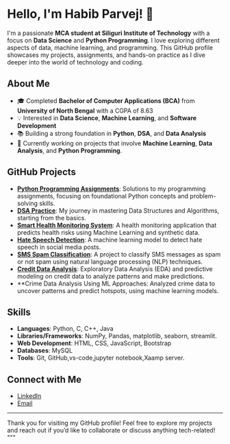 # Hello, I'm Habib Parvej! 👋

I'm a passionate **MCA student at Siliguri Institute of Technology** with a focus on **Data Science** and **Python Programming**. I love exploring different aspects of data, machine learning, and programming. This GitHub profile showcases my projects, assignments, and hands-on practice as I dive deeper into the world of technology and coding.

## About Me

- 🎓 Completed **Bachelor of Computer Applications (BCA)** from **University of North Bengal** with a CGPA of 8.63
- 💡 Interested in **Data Science**, **Machine Learning**, and **Software Development**
- 📚 Building a strong foundation in **Python**, **DSA**, and **Data Analysis**
- 🌱 Currently working on projects that involve **Machine Learning**, **Data Analysis**, and **Python Programming**.

## GitHub Projects

- **[Python Programming Assignments](https://github.com/HabibParvej/Python-_Assignments_MCA)**: Solutions to my programming assignments, focusing on foundational Python concepts and problem-solving skills.
- **[DSA Practice](https://github.com/HabibParvej/DSA)**: My journey in mastering Data Structures and Algorithms, starting from the basics.
- **[Smart Health Monitoring System](https://github.com/HabibParvej/SmartHealthMonitoringSystem)**: A health monitoring application that predicts health risks using Machine Learning and synthetic data.
- **[Hate Speech Detection](https://github.com/HabibParvej/HateSpeechDetection)**: A machine learning model to detect hate speech in social media posts.
- **[SMS Spam Classification](https://github.com/HabibParvej/sms-spam-classification)**: A project to classify SMS messages as spam or not spam using natural language processing (NLP) techniques.
- **[Credit Data Analysis](https://github.com/HabibParvej/Credit-Data-analysis)**: Exploratory Data Analysis (EDA) and predictive modeling on credit data to analyze patterns and make predictions.
- **Crime Data Analysis Using ML Approaches: Analyzed crime data to uncover patterns and predict hotspots, using machine learning models.
## Skills

- **Languages**: Python, C, C++, Java
- **Libraries/Frameworks**: NumPy, Pandas, matplotlib, seaborn, streamlit.
- **Web Development**: HTML, CSS, JavaScript, Bootstrap
- **Databases**: MySQL
- **Tools**: Git, GitHub,vs-code,jupyter notebook,Xaamp server.

## Connect with Me

- [LinkedIn](https://www.linkedin.com/in/habibparvej/)
- [Email](mailto:habibparvej777@gmail.com)

---

Thank you for visiting my GitHub profile! Feel free to explore my projects and reach out if you’d like to collaborate or discuss anything tech-related!
"""

